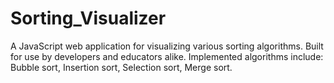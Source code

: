 # Sorting_Visualizer
 A JavaScript web application for visualizing various sorting algorithms. Built for use by developers and educators alike. Implemented algorithms include: Bubble sort, Insertion sort, Selection sort, Merge sort.

